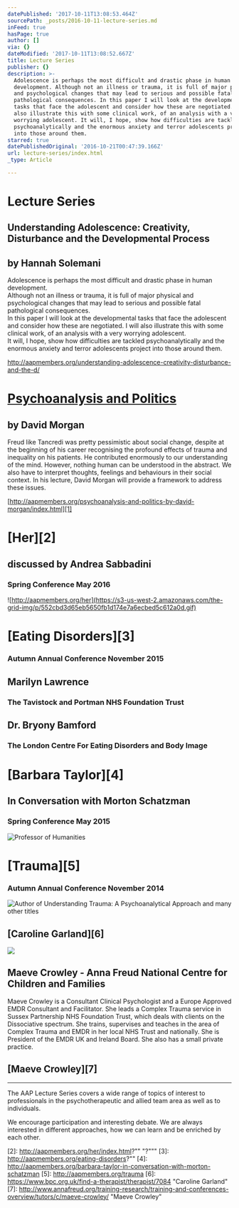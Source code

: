 ```yaml
---
datePublished: '2017-10-11T13:08:53.464Z'
sourcePath: _posts/2016-10-11-lecture-series.md
inFeed: true
hasPage: true
author: []
via: {}
dateModified: '2017-10-11T13:08:52.667Z'
title: Lecture Series
publisher: {}
description: >-
  Adolescence is perhaps the most difficult and drastic phase in human
  development. Although not an illness or trauma, it is full of major physical
  and psychological changes that may lead to serious and possible fatal
  pathological consequences. In this paper I will look at the developmental
  tasks that face the adolescent and consider how these are negotiated. I will
  also illustrate this with some clinical work, of an analysis with a very
  worrying adolescent. It will, I hope, show how difficulties are tackled
  psychoanalytically and the enormous anxiety and terror adolescents project
  into those around them.
starred: true
datePublishedOriginal: '2016-10-21T00:47:39.166Z'
url: lecture-series/index.html
_type: Article

---
```

# **Lecture Series**

## **Understanding Adolescence: Creativity, Disturbance and the Developmental Process**

## **by Hannah Solemani**

Adolescence is perhaps the most difficult and drastic phase in human development.  
Although not an illness or trauma, it is full of major physical and psychological changes that may lead to serious and possible fatal pathological consequences.  
In this paper I will look at the developmental tasks that face the adolescent and consider how these are negotiated. I will also illustrate this with some clinical work, of an analysis with a very worrying adolescent.  
It will, I hope, show how difficulties are tackled psychoanalytically and the enormous anxiety and terror adolescents project into those around them.

http://aapmembers.org/understanding-adolescence-creativity-disturbance-and-the-d/

# **[Psychoanalysis and Politics][0]**

## **by David Morgan**

Freud like Tancredi was pretty pessimistic about social change, despite at the beginning of his career recognising the profound effects of trauma and inequality on his patients. He contributed enormously to our understanding of the mind. However, nothing human can be understood in the abstract. We also have to interpret thoughts, feelings and behaviours in their social context. In his lecture, David Morgan will provide a framework to address these issues.

[http://aapmembers.org/psychoanalysis-and-politics-by-david-morgan/index.html][1]

# **[Her][2]**

## **discussed by Andrea Sabbadini**

### **Spring Conference May 2016**
![http://aapmembers.org/her](https://s3-us-west-2.amazonaws.com/the-grid-img/p/552cbd3d65eb5650fb1d174e7a6ecbed5c612a0d.gif)

# **[Eating Disorders][3]**

### **Autumn Annual Conference November 2015**

## **Marilyn Lawrence**

### The Tavistock and Portman NHS Foundation Trust

## **Dr. Bryony Bamford**

### The London Centre For Eating Disorders and Body Image

# **[Barbara Taylor][4]**

## **In Conversation with Morton Schatzman**

### **Spring Conference May 2015**
![Professor of Humanities](https://s3-us-west-2.amazonaws.com/the-grid-img/p/991629040c7091b616f88a49ae74df716f913f74.jpg)

# **[Trauma][5]**

### **Autumn Annual Conference November 2014**
![Author of Understanding Trauma: A Psychoanalytical Approach and many other titles](https://the-grid-user-content.s3-us-west-2.amazonaws.com/b67bb234-3227-45b6-8e2f-0e894ddbe0d8.jpg)

## [Caroline Garland][6]

<article style=""><img src="https://s3-us-west-2.amazonaws.com/the-grid-img/p/5ad5717ba83112c4d5235b6cddd47744b929c58b.png" /><h1>Maeve Crowley - Anna Freud National Centre for Children and Families</h1><p>Maeve Crowley is a Consultant Clinical Psychologist and a Europe Approved EMDR Consultant and Facilitator.  She leads a Complex Trauma service in Sussex Partnership NHS Foundation Trust, which deals with clients on the Dissociative spectrum. She trains, supervises and teaches in the area of Complex Trauma and EMDR in her local NHS Trust and nationally. She is President of the EMDR UK and Ireland Board. She also has a small private practice. </p></article>

## [Maeve Crowley][7]

---

The AAP Lecture Series covers a wide range of topics of interest to professionals in the psychotherapeutic and allied team area as well as to individuals.

We encourage participation and interesting debate. We are always interested in different approaches, how we can learn and be enriched by each other.

[0]: http://aapmembers.org/psychoanalysis-and-politics-by-david-morgan/index.html?""
[1]: http://aapmembers.org/psychoanalysis-and-politics-by-david-morgan/index.html
[2]: http://aapmembers.org/her/index.html?"" "?"""
[3]: http://aapmembers.org/eating-disorders?""
[4]: http://aapmembers.org/barbara-taylor-in-conversation-with-morton-schatzman
[5]: http://aapmembers.org/trauma
[6]: https://www.bpc.org.uk/find-a-therapist/therapist/7084 "Caroline Garland"
[7]: http://www.annafreud.org/training-research/training-and-conferences-overview/tutors/c/maeve-crowley/ "Maeve Crowley"